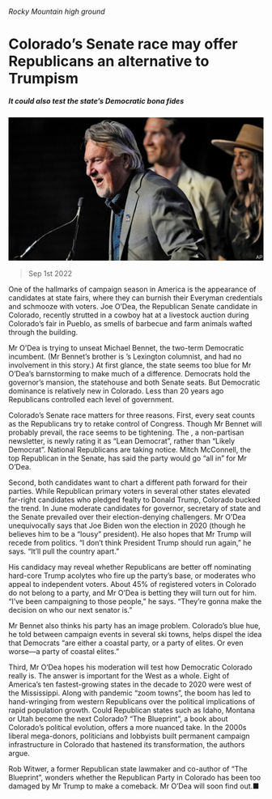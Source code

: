 ###### Rocky Mountain high ground

# Colorado’s Senate race may offer Republicans an alternative to Trumpism 

##### It could also test the state’s Democratic bona fides 

![image](images/20220903_USP502.jpg) 

> Sep 1st 2022 

One of the hallmarks of campaign season in America is the appearance of candidates at state fairs, where they can burnish their Everyman credentials and schmooze with voters. Joe O’Dea, the Republican Senate candidate in Colorado, recently strutted in a cowboy hat at a livestock auction during Colorado’s fair in Pueblo, as smells of barbecue and farm animals wafted through the building.

Mr O’Dea is trying to unseat Michael Bennet, the two-term Democratic incumbent. (Mr Bennet’s brother is ’s Lexington columnist, and had no involvement in this story.) At first glance, the state seems too blue for Mr O’Dea’s barnstorming to make much of a difference. Democrats hold the governor’s mansion, the statehouse and both Senate seats. But Democratic dominance is relatively new in Colorado. Less than 20 years ago Republicans controlled each level of government. 

Colorado’s Senate race matters for three reasons. First, every seat counts as the Republicans try to retake control of Congress. Though Mr Bennet will probably prevail, the race seems to be tightening. The , a non-partisan newsletter, is newly rating it as “Lean Democrat”, rather than “Likely Democrat”. National Republicans are taking notice. Mitch McConnell, the top Republican in the Senate, has said the party would go “all in” for Mr O’Dea.

Second, both candidates want to chart a different path forward for their parties. While Republican primary voters in several other states elevated far-right candidates who pledged fealty to Donald Trump, Colorado bucked the trend. In June moderate candidates for governor, secretary of state and the Senate prevailed over their election-denying challengers. Mr O’Dea unequivocally says that Joe Biden won the election in 2020 (though he believes him to be a “lousy” president). He also hopes that Mr Trump will recede from politics. “I don’t think President Trump should run again,” he says. “It’ll pull the country apart.”

His candidacy may reveal whether Republicans are better off nominating hard-core Trump acolytes who fire up the party’s base, or moderates who appeal to independent voters. About 45% of registered voters in Colorado do not belong to a party, and Mr O’Dea is betting they will turn out for him. “I’ve been campaigning to those people,” he says. “They’re gonna make the decision on who our next senator is.”

Mr Bennet also thinks his party has an image problem. Colorado’s blue hue, he told  between campaign events in several ski towns, helps dispel the idea that Democrats “are either a coastal party, or a party of elites. Or even worse—a party of coastal elites.”

Third, Mr O’Dea hopes his moderation will test how Democratic Colorado really is. The answer is important for the West as a whole. Eight of America’s ten fastest-growing states in the decade to 2020 were west of the Mississippi. Along with pandemic “zoom towns”, the boom has led to hand-wringing from western Republicans over the political implications of rapid population growth. Could Republican states such as Idaho, Montana or Utah become the next Colorado? “The Blueprint”, a book about Colorado’s political evolution, offers a more nuanced take. In the 2000s liberal mega-donors, politicians and lobbyists built permanent campaign infrastructure in Colorado that hastened its transformation, the authors argue.

Rob Witwer, a former Republican state lawmaker and co-author of “The Blueprint”, wonders whether the Republican Party in Colorado has been too damaged by Mr Trump to make a comeback. Mr O’Dea will soon find out.■


